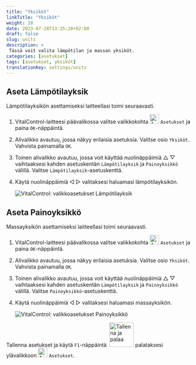 ```yaml
---
title: "Yksiköt"
linkTitle: "Yksiköt"
weight: 20
date: 2023-07-28T13:25:28+02:00
draft: false
slug: units
description: >
 Tässä voit valita lämpötilan ja massan yksiköt.
categories: [asetukset]
tags: [asetukset, yksiköt]
translationKey: settings/units
---
```

## Aseta Lämpötilayksik

Lämpötilayksikön asettamiseksi laitteellasi toimi seuraavasti.

1. VitalControl-laitteesi päävalikossa valitse valikkokohta <img src="/icons/gear.svg" width="25" align="bottom" alt="Asetukset" /> `Asetukset` ja paina `OK`-näppäintä.

2. Alivalikko avautuu, jossa näkyy erilaisia asetuksia. Valitse osio `Yksiköt`. Vahvista painamalla `OK`.

3. Toinen alivalikko avautuu, jossa voit käyttää nuolinäppäimiä △ ▽ vaihtaaksesi kahden asetuskentän `Lämpötilayksik` ja `Painoyksikkö` välillä. Valitse `Lämpötilayksik`-asetuskenttä.

4. Käytä nuolinäppäimiä ◁ ▷ valitaksesi haluamasi lämpötilayksikön.

    ![VitalControl: valikkoasetukset Lämpötilayksik](../images/temperature.png "Lämpötilayksik")

## Aseta Painoyksikkö

Massayksikön asettamiseksi laitteellasi toimi seuraavasti.

1. VitalControl-laitteesi päävalikossa valitse valikkokohta <img src="/icons/gear.svg" width="25" align="bottom" alt="Asetukset" /> `Asetukset` ja paina `OK`-näppäintä.

2. Alivalikko avautuu, jossa näkyy erilaisia asetuksia. Valitse osio `Yksiköt`. Vahvista painamalla `OK`.

3. Toinen alivalikko avautuu, jossa voit käyttää nuolinäppäimiä △ ▽ vaihtaaksesi kahden asetuskentän `Lämpötilayksik` ja `Painoyksikkö` välillä. Valitse `Painoyksikkö`-asetuskenttä.

4. Käytä nuolinäppäimiä ◁ ▷ valitaksesi haluamasi massayksikön.

    ![VitalControl: valikkoasetukset Painoyksikkö](../images/mass.png "Painoyksikkö")

Tallenna asetukset ja käytä `F1`-näppäintä &nbsp;<img src="/icons/footer/save_exit.svg" width="65" align="bottom" alt="Tallenna ja palaa" /> palataksesi ylävalikkoon <img src="/icons/gear.svg" width="25" align="bottom" alt="Asetukset" /> `Asetukset`.
